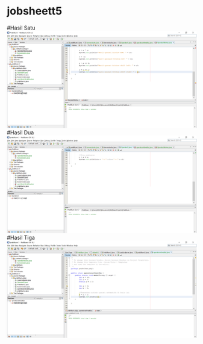 # jobsheett5
#Hasil Satu
![Alt Text](https://github.com/nesya177/jobsheett5/blob/master/Praktikum%20-%20NetBeans%20IDE%208.2%2022_08_2019%2012.53.43.png "Hasil Satu")
#Hasil Dua
![Alt Text](https://github.com/nesya177/jobsheett5/blob/master/Praktikum%20-%20NetBeans%20IDE%208.2%2022_08_2019%2012.54.14.png "Hasil Dua")
#Hasil Tiga
![Alt Text](https://github.com/nesya177/jobsheett5/blob/master/praktikum.1%20-%20NetBeans%20IDE%208.2%2022_08_2019%2013.30.11.png "Hasil Tiga")



